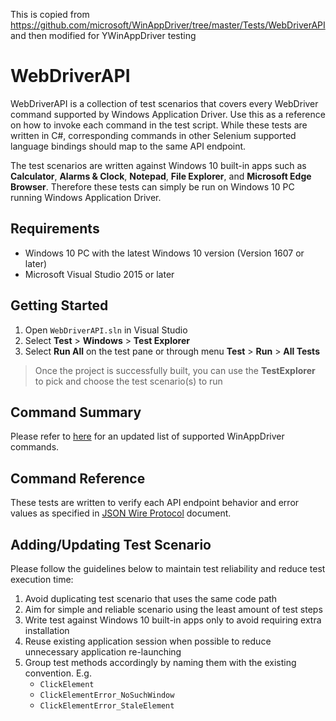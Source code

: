 This is copied from https://github.com/microsoft/WinAppDriver/tree/master/Tests/WebDriverAPI and then modified for YWinAppDriver testing

# WebDriverAPI

WebDriverAPI is a collection of test scenarios that covers every WebDriver command supported by Windows Application Driver. Use this as a reference on how to invoke each command in the test script. While these tests are written in C#, corresponding commands in other Selenium supported language bindings should map to the same API endpoint.

The test scenarios are written against Windows 10 built-in apps such as **Calculator**, **Alarms & Clock**, **Notepad**, **File Explorer**, and **Microsoft Edge Browser**. Therefore these tests can simply be run on Windows 10 PC running Windows Application Driver.


## Requirements

- Windows 10 PC with the latest Windows 10 version (Version 1607 or later)
- Microsoft Visual Studio 2015 or later


## Getting Started

1. Open `WebDriverAPI.sln` in Visual Studio
2. Select **Test** > **Windows** > **Test Explorer**
3. Select **Run All** on the test pane or through menu **Test** > **Run** > **All Tests**

> Once the project is successfully built, you can use the **TestExplorer** to pick and choose the test scenario(s) to run


## Command Summary

Please refer to [here](/./././Docs/SupportedAPIs.md) for an updated list of supported WinAppDriver commands. 

## Command Reference

These tests are written to verify each API endpoint behavior and error values as specified in [JSON Wire Protocol](https://github.com/SeleniumHQ/selenium/wiki/JsonWireProtocol) document.


## Adding/Updating Test Scenario

Please follow the guidelines below to maintain test reliability and reduce test execution time:
1. Avoid duplicating test scenario that uses the same code path
2. Aim for simple and reliable scenario using the least amount of test steps
3. Write test against Windows 10 built-in apps only to avoid requiring extra installation
4. Reuse existing application session when possible to reduce unnecessary application re-launching
5. Group test methods accordingly by naming them with the existing convention. E.g.
   - `ClickElement`
   - `ClickElementError_NoSuchWindow`
   - `ClickElementError_StaleElement`
